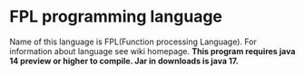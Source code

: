 # FPL programming language
Name of this language is FPL(Function processing Language). For information about language see wiki homepage.
**This program requires java 14 preview or higher to compile. Jar in downloads is java 17.**